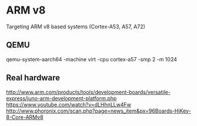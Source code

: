 ARM v8
======

Targeting ARM v8 based systems (Cortex-A53, A57, A72)


QEMU
----

qemu-system-aarch64 -machine virt -cpu cortex-a57 -smp 2 -m 1024


Real hardware
-------------

http://www.arm.com/products/tools/development-boards/versatile-express/juno-arm-development-platform.php
https://www.youtube.com/watch?v=dLHhnLLw4Fw
http://www.phoronix.com/scan.php?page=news_item&px=96Boards-HiKey-8-Core-ARMv8
